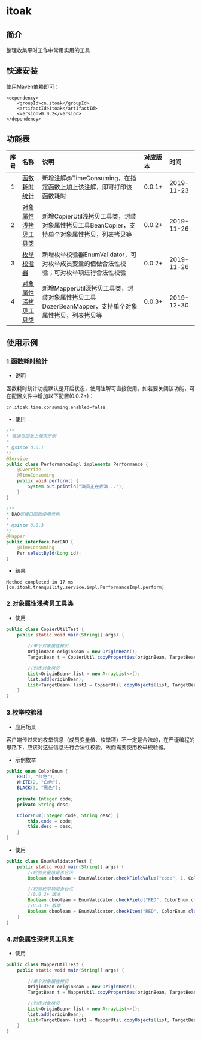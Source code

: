 # itoak

## 简介
整理收集平时工作中常用实用的工具

## 快速安装
使用Maven依赖即可：
```
<dependency>
    <groupId>cn.itoak</groupId>
    <artifactId>itoak</artifactId>
    <version>0.0.2</version>
</dependency>
```

## 功能表

|序号|名称|说明|对应版本|时间|
|:----:|:----|:----|:----|:----|
|1|[函数耗时统计](https://github.com/OakWang/itoak#1%E5%87%BD%E6%95%B0%E8%80%97%E6%97%B6%E7%BB%9F%E8%AE%A1)|新增注解@TimeConsuming，在指定函数上加上该注解，即可打印该函数耗时|0.0.1+|2019-11-23|
|2|[对象属性浅拷贝工具类](https://github.com/OakWang/itoak#2%E5%AF%B9%E8%B1%A1%E5%B1%9E%E6%80%A7%E6%8B%B7%E8%B4%9D%E5%B7%A5%E5%85%B7%E7%B1%BB)|新增CopierUtil浅拷贝工具类，封装对象属性拷贝工具BeanCopier，支持单个对象属性拷贝，列表拷贝等|0.0.2+|2019-11-26|
|3|[枚举校验器](https://github.com/OakWang/itoak#3%E6%9E%9A%E4%B8%BE%E6%A0%A1%E9%AA%8C%E5%99%A8)|新增枚举校验器EnumValidator，可对枚举成员变量的值做合法性校验；可对枚举项进行合法性校验|0.0.2+|2019-11-26|
|4|[对象属性深拷贝工具类]()|新增MapperUtil深拷贝工具类，封装对象属性拷贝工具DozerBeanMapper，支持单个对象属性拷贝，列表拷贝等|0.0.3+|2019-12-30|

## 使用示例

### 1.函数耗时统计

- 说明

函数耗时统计功能默认是开启状态，使用注解可直接使用。如若要关闭该功能，可在配置文件中增加以下配置(0.0.2+)：
```
cn.itoak.time.consuming.enabled=false
```

- 使用
```java
/**
* 普通类函数上使用示例
* 
* @since 0.0.1
*/
@Service
public class PerformanceImpl implements Performance {
    @Override
    @TimeConsuming
    public void perform() {
        System.out.println("演员正在表演...");
    }
}

/**
* DAO层接口函数使用示例
* 
* @since 0.0.3
*/
@Mapper
public interface PerDAO {
    @TimeConsuming
    Per selectById(Long id);
}
```

- 结果
```
Method completed in 17 ms [cn.itoak.tranquility.service.impl.PerformanceImpl.perform]
```

### 2.对象属性浅拷贝工具类

- 使用
```java
public class CopierUtilTest {
    public static void main(String[] args) {
        
        //单个对象属性拷贝
        OriginBean originBean = new OriginBean();
        TargetBean t = CopierUtil.copyProperties(originBean, TargetBean.class);

        //列表对象拷贝
        List<OriginBean> list = new ArrayList<>();
        list.add(originBean);
        List<TargetBean> list1 = CopierUtil.copyObjects(list, TargetBean.class);
    }
}
```

### 3.枚举校验器

- 应用场景

客户端传过来的枚举信息（成员变量值、枚举项）不一定是合法的，在严谨编程的思路下，应该对这些信息进行合法性校验，故而需要使用枚举校验器。

- 示例枚举
```java
public enum ColorEnum {
    RED(1, "红色"),
    WHITE(2, "白色"),
    BLACK(3, "黑色");
    
    private Integer code;
    private String desc;

    ColorEnum(Integer code, String desc) {
        this.code = code;
        this.desc = desc;
    }
}
```

- 使用
```java
public class EnumValidatorTest {
    public static void main(String[] args) {
        //校验变量值是否合法
        Boolean aboolean = EnumValidator.checkFieldValue("code", 1, ColorEnum.class);//true

        //校验枚举项是否合法
        //0.0.2+ 版本
        Boolean cboolean = EnumValidator.checkField("RED", ColorEnum.class);//true
        //0.0.3+ 版本
        Boolean dboolean = EnumValidator.checkItem("RED", ColorEnum.class);//true
    }
}
```

### 4.对象属性深拷贝工具类

- 使用
```java
public class MapperUtilTest {
    public static void main(String[] args) {
        
        //单个对象属性拷贝
        OriginBean originBean = new OriginBean();
        TargetBean t = MapperUtil.copyProperties(originBean, TargetBean.class);

        //列表对象拷贝
        List<OriginBean> list = new ArrayList<>();
        list.add(originBean);
        List<TargetBean> list1 = MapperUtil.copyObjects(list, TargetBean.class);
    }
}
```
